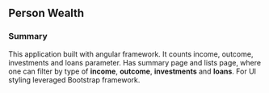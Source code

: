 ## Person Wealth

### Summary

This application built with angular framework. It counts income, outcome, investments and loans parameter.
Has summary page and lists page, where one can filter by type of **income**, **outcome**, **investments** and **loans**.
For UI styling leveraged Bootstrap framework.

